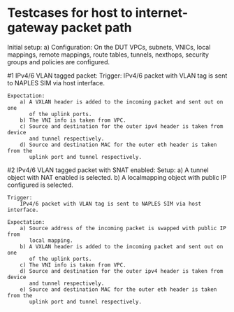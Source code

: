 # Testcases for host to internet-gateway packet path

Initial setup:
    a) Configuration:
        On the DUT VPCs, subnets, VNICs, local mappings, remote mappings, route
        tables, tunnels, nexthops, security groups and policies are configured.

#1 IPv4/6 VLAN tagged packet:
    Trigger:
        IPv4/6 packet with VLAN tag is sent to NAPLES SIM via host interface.

    Expectation:
        a) A VXLAN header is added to the incoming packet and sent out on one
           of the uplink ports.
        b) The VNI info is taken from VPC.
        c) Source and destination for the outer ipv4 header is taken from device
           and tunnel respectively.
        d) Source and destination MAC for the outer eth header is taken from the
           uplink port and tunnel respectively.

#2 IPv4/6 VLAN tagged packet with SNAT enabled:
    Setup:
        a) A tunnel object with NAT enabled is selected.
        b) A localmapping object with public IP configured is selected.

    Trigger:
        IPv4/6 packet with VLAN tag is sent to NAPLES SIM via host interface.

    Expectation:
        a) Source address of the incoming packet is swapped with public IP from
           local mapping.
        b) A VXLAN header is added to the incoming packet and sent out on one
           of the uplink ports.
        c) The VNI info is taken from VPC.
        d) Source and destination for the outer ipv4 header is taken from device
           and tunnel respectively.
        e) Source and destination MAC for the outer eth header is taken from the
           uplink port and tunnel respectively.
